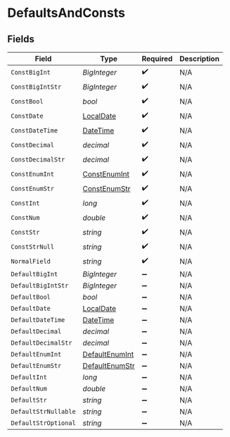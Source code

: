 # DefaultsAndConsts


## Fields

| Field                                                                                 | Type                                                                                  | Required                                                                              | Description                                                                           |
| ------------------------------------------------------------------------------------- | ------------------------------------------------------------------------------------- | ------------------------------------------------------------------------------------- | ------------------------------------------------------------------------------------- |
| `ConstBigInt`                                                                         | *BigInteger*                                                                          | :heavy_check_mark:                                                                    | N/A                                                                                   |
| `ConstBigIntStr`                                                                      | *BigInteger*                                                                          | :heavy_check_mark:                                                                    | N/A                                                                                   |
| `ConstBool`                                                                           | *bool*                                                                                | :heavy_check_mark:                                                                    | N/A                                                                                   |
| `ConstDate`                                                                           | [LocalDate](https://nodatime.org/3.1.x/api/NodaTime.LocalDate.html)                   | :heavy_check_mark:                                                                    | N/A                                                                                   |
| `ConstDateTime`                                                                       | [DateTime](https://learn.microsoft.com/en-us/dotnet/api/system.datetime?view=net-5.0) | :heavy_check_mark:                                                                    | N/A                                                                                   |
| `ConstDecimal`                                                                        | *decimal*                                                                             | :heavy_check_mark:                                                                    | N/A                                                                                   |
| `ConstDecimalStr`                                                                     | *decimal*                                                                             | :heavy_check_mark:                                                                    | N/A                                                                                   |
| `ConstEnumInt`                                                                        | [ConstEnumInt](../../Models/Shared/ConstEnumInt.md)                                   | :heavy_check_mark:                                                                    | N/A                                                                                   |
| `ConstEnumStr`                                                                        | [ConstEnumStr](../../Models/Shared/ConstEnumStr.md)                                   | :heavy_check_mark:                                                                    | N/A                                                                                   |
| `ConstInt`                                                                            | *long*                                                                                | :heavy_check_mark:                                                                    | N/A                                                                                   |
| `ConstNum`                                                                            | *double*                                                                              | :heavy_check_mark:                                                                    | N/A                                                                                   |
| `ConstStr`                                                                            | *string*                                                                              | :heavy_check_mark:                                                                    | N/A                                                                                   |
| `ConstStrNull`                                                                        | *string*                                                                              | :heavy_check_mark:                                                                    | N/A                                                                                   |
| `NormalField`                                                                         | *string*                                                                              | :heavy_check_mark:                                                                    | N/A                                                                                   |
| `DefaultBigInt`                                                                       | *BigInteger*                                                                          | :heavy_minus_sign:                                                                    | N/A                                                                                   |
| `DefaultBigIntStr`                                                                    | *BigInteger*                                                                          | :heavy_minus_sign:                                                                    | N/A                                                                                   |
| `DefaultBool`                                                                         | *bool*                                                                                | :heavy_minus_sign:                                                                    | N/A                                                                                   |
| `DefaultDate`                                                                         | [LocalDate](https://nodatime.org/3.1.x/api/NodaTime.LocalDate.html)                   | :heavy_minus_sign:                                                                    | N/A                                                                                   |
| `DefaultDateTime`                                                                     | [DateTime](https://learn.microsoft.com/en-us/dotnet/api/system.datetime?view=net-5.0) | :heavy_minus_sign:                                                                    | N/A                                                                                   |
| `DefaultDecimal`                                                                      | *decimal*                                                                             | :heavy_minus_sign:                                                                    | N/A                                                                                   |
| `DefaultDecimalStr`                                                                   | *decimal*                                                                             | :heavy_minus_sign:                                                                    | N/A                                                                                   |
| `DefaultEnumInt`                                                                      | [DefaultEnumInt](../../Models/Shared/DefaultEnumInt.md)                               | :heavy_minus_sign:                                                                    | N/A                                                                                   |
| `DefaultEnumStr`                                                                      | [DefaultEnumStr](../../Models/Shared/DefaultEnumStr.md)                               | :heavy_minus_sign:                                                                    | N/A                                                                                   |
| `DefaultInt`                                                                          | *long*                                                                                | :heavy_minus_sign:                                                                    | N/A                                                                                   |
| `DefaultNum`                                                                          | *double*                                                                              | :heavy_minus_sign:                                                                    | N/A                                                                                   |
| `DefaultStr`                                                                          | *string*                                                                              | :heavy_minus_sign:                                                                    | N/A                                                                                   |
| `DefaultStrNullable`                                                                  | *string*                                                                              | :heavy_minus_sign:                                                                    | N/A                                                                                   |
| `DefaultStrOptional`                                                                  | *string*                                                                              | :heavy_minus_sign:                                                                    | N/A                                                                                   |
